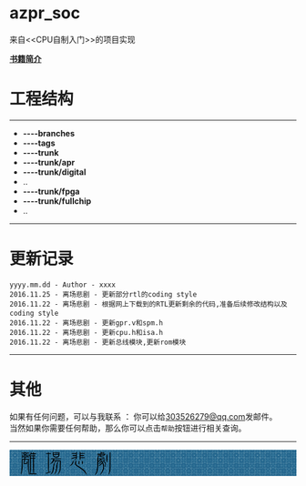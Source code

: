 # azpr_soc
 来自&lt;&lt;CPU自制入门>>的项目实现
 
 [**书籍简介**](http://product.dangdang.com/23382868.html)<br>

# 工程结构
----------------------------------------------------------------
* **----branches**
* **----tags**
* **----trunk**
* **----trunk/apr**
* **----trunk/digital**
* ..
* **----trunk/fpga**
* **----trunk/fullchip**
* ..
----------------------------------------------------------------    
# 更新记录
```
yyyy.mm.dd - Author - xxxx
2016.11.25 - 离场悲剧 - 更新部分rtl的coding style
2016.11.22 - 离场悲剧 - 根据网上下载到的RTL更新剩余的代码,准备后续修改结构以及coding style
2016.11.22 - 离场悲剧 - 更新gpr.v和spm.h
2016.11.22 - 离场悲剧 - 更新cpu.h和isa.h
2016.11.22 - 离场悲剧 - 更新总线模块,更新rom模块
```
----------------------------------------------------------------
# 其他 
如果有任何问题，可以与我联系 ：
你可以给<303526279@qq.com>发邮件。<br>
当然如果你需要任何帮助，那么你可以点击`帮助`按钮进行相关查询。   
***

![signed](https://raw.githubusercontent.com/C-L-G/scripts/master/resource/picture/signed.png) 

